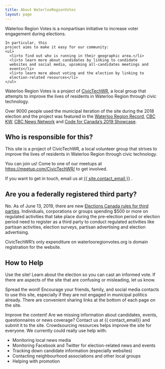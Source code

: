 ```yaml
---
title: About WaterlooRegionVotes
layout: page
---
```


<div class="standout-box blue full-width no-margin-top">
  <div class="header big-text" data-aos="fade-left">
    Waterloo Region Votes is a nonpartisan initiative to
    increase voter engagement during elections.

  </div><div>

    In particular, this
    project aims to make it easy for our community:
    <ul>
      <li>to find out who is running in their geographic area.</li>
      <li>to learn more about candidates by linking to candidate
      websites and social media, upcoming all-candidates meetings and
      events</li>
      <li>to learn more about voting and the election by linking to
      election-related resources</li>
    </ul>
  </div>
</div>


Waterloo Region Votes  is a project of [CivicTechWR](https://civictechwr.org), a
local group that attempts to improve the lives of residents in
Waterloo Region through civic technology.

Over 9000 people used the municipal iteration of the site during the
2018 election and the project was featured in the [Waterloo Region
Record](https://www.therecord.com/news-story/8847728-techies-mobilizing-for-this-fall-s-municipal-elections-in-waterloo-region/),
[CBC
KW](https://www.cbc.ca/news/canada/kitchener-waterloo/waterloo-region-votes-why-we-dont-vote-1.4867100),
[CBC News Network](https://www.youtube.com/watch?v=qEiy_tiN41w) and
[Code for Canada’s 2019 Showcase](https://codefor.ca/showcase-2019/).

## Who is responsible for this?

This site is a project of CivicTechWR, a local volunteer group that
strives to improve the lives of residents in Waterloo Region through
civic
technology.


You can join us! Come to one of our meetups at
<https://meetup.com/CivicTechWR/> to get involved.

If you want to get in touch, email us at
<a href="mailto:{{ site.contact_email }}">{{ site.contact_email }}</a>
.


## Are you a federally registered third party?

No. As of June 13, 2019, there are new [Elections Canada rules for
third
parties](https://www.elections.ca/content.aspx?section=pol&document=index&dir=thi/roadmap&lang=e).
Individuals, corporations or groups spending $500 or more on regulated
activities that take place during the pre-election period or election
period need to register as a third party to conduct regulated
activities like partisan activities, election surveys, partisan
advertising and election advertising.

CivicTechWR’s only expenditure on waterlooregionvotes.org is domain
registration for the website.


## How to Help

Use the site! Learn about the election so you can cast an informed
vote. If there are aspects of the site that are confusing or
misleading, let us know.

Spread the word! Encourage your friends, family, and social media
contacts to use this site, especially if they are not engaged in
municipal politics already. There are convenient sharing links at the
bottom of each page on the site.

Improve the content! Are we missing information about candidates, events,
questionnaires or news coverage? Contact us at
{{ contact_email}} and submit it to
the site. Crowdsourcing resources helps improve the site for everyone.
We currently could really use help with:

- Monitoring local news media
- Monitoring Facebook and Twitter for election-related news and events
- Tracking down candidate information (especially websites)
- Contacting neighbourhood associations and other local groups
- Helping with promotion
